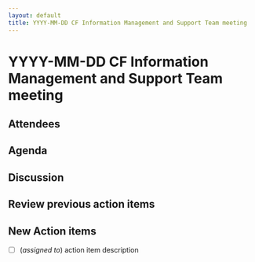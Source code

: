 ```yaml
---
layout: default
title: YYYY-MM-DD CF Information Management and Support Team meeting
---
```

# YYYY-MM-DD CF Information Management and Support Team meeting

## Attendees

## Agenda

## Discussion

## Review previous action items

## New Action items

* [ ] (_assigned to_) action item description
